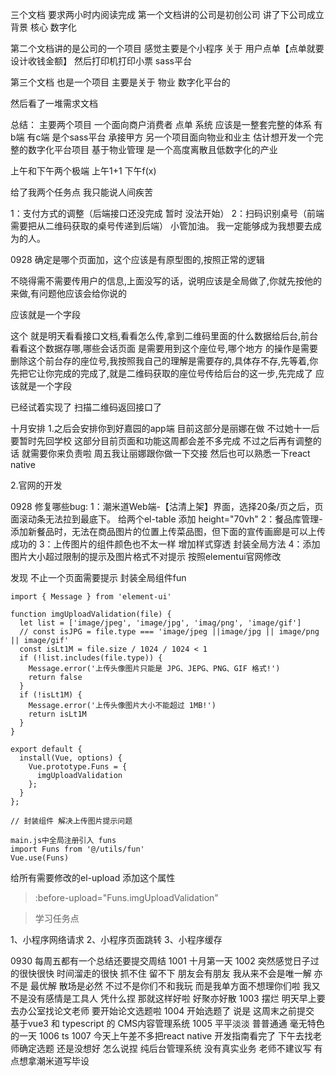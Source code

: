 三个文档 要求两小时内阅读完成
第一个文档讲的公司是初创公司 讲了下公司成立背景  核心 数字化

第二个文档讲的是公司的一个项目 感觉主要是个小程序 关于 用户点单【点单就要设计收钱金额】 然后打印机打印小票 sass平台

第三个文档 也是一个项目 主要是关于 物业 数字化平台的


然后看了一堆需求文档

总结：
主要两个项目 一个面向商户消费者 点单 系统 应该是一整套完整的体系 有b端 有c端 是个sass平台 承接甲方
另一个项目面向物业和业主 估计想开发一个完整的数字化平台项目 基于物业管理 是一个高度离散且低数字化的产业

上午和下午两个极端 上午1+1
下午f(x)


给了我两个任务点 我只能说人间疾苦

1：支付方式的调整（后端接口还没完成 暂时 没法开始）
2：扫码识别桌号（前端需要把从二维码获取的桌号传递到后端）
小管加油。
我一定能够成为我想要去成为的人。





0928
确定是哪个页面加，这个应该是有原型图的,按照正常的逻辑

不晓得需不需要传用户的信息,上面没写的话，说明应该是全局做了,你就先按他的来做,有问题他应该会给你说的

应该就是一个字段

这个 就是明天看看接口文档,看看怎么传,拿到二维码里面的什么数据给后台,前台看看这个数据存哪,哪些会话页面 是需要用到这个座位号,哪个地方 的操作是需要删除这个前台存的座位号,我按照我自己的理解是需要存的,具体存不存,先等着,你先把它让你完成的完成了,就是二维码获取的座位号传给后台的这一步,先完成了        应该就是一个字段

已经试着实现了 扫描二维码返回接口了


十月安排
1.之后会安排你到好嘉园的app端 目前这部分是丽娜在做 不过她十一后要暂时先回学校 这部分目前页面和功能这周都会差不多完成 不过之后再有调整的话 就需要你来负责啦 周五我让丽娜跟你做一下交接 然后也可以熟悉一下react native

2.官网的开发

0928 修复哪些bug:
1：潮米道Web端-【沽清上架】界面，选择20条/页之后，页面滚动条无法拉到最底下。  给两个el-table 添加 height="70vh"
2：餐品库管理-添加新餐品时，无法在商品图片的位置上传菜品图，但下面的宣传画廊是可以上传成功的
3：上传图片的组件颜色也不太一样    增加样式穿透  封装全局方法
4：添加图片大小超过限制的提示及图片格式不对提示  按照elementui官网修改

发现 不止一个页面需要提示 封装全局组件fun

```
import { Message } from 'element-ui'

function imgUploadValidation(file) {
  let list = ['image/jpeg', 'image/jpg', 'imag/png', 'image/gif']
  // const isJPG = file.type === 'image/jpeg ||image/jpg || image/png || image/gif'
  const isLt1M = file.size / 1024 / 1024 < 1
  if (!list.includes(file.type)) {
    Message.error('上传头像图片只能是 JPG、JEPG、PNG、GIF 格式!')
    return false
  }
  if (!isLt1M) {
    Message.error('上传头像图片大小不能超过 1MB!')
    return isLt1M
  }
}

export default {
  install(Vue, options) {
    Vue.prototype.Funs = {
      imgUploadValidation
    };
  }
};

// 封装组件 解决上传图片提示问题
```
```
main.js中全局注册引入 funs
import Funs from '@/utils/fun'
Vue.use(Funs)
```
给所有需要修改的el-upload   添加这个属性        
> :before-upload="Funs.imgUploadValidation"

> 学习任务点

1、小程序网络请求
2、小程序页面跳转
3、小程序缓存

0930
每周五都有一个总结还要提交周结
1001 十月第一天
1002 突然感觉日子过的很快很快 时间溜走的很快 抓不住 留不下 朋友会有朋友 我从来不会是唯一解 亦不是 最优解 散场是必然 不过不是你们不和我玩 而是我单方面不想理你们啦 我又不是没有感情是工具人 凭什么捏 那就这样好啦 好聚亦好散 
1003 摆烂 明天早上要去办公室找论文老师 要开始论文选题啦
1004 开始选题了 说是 这周末之前提交 基于vue3 和 typescript 的 CMS内容管理系统
1005 平平淡淡 普普通通 毫无特色的一天 
1006 ts 
1007 今天上午差不多把react native 开发指南看完了 下午去找老师确定选题 还是没想好 怎么说捏 纯后台管理系统 没有真实业务 老师不建议写 有点想拿潮米道写毕设
